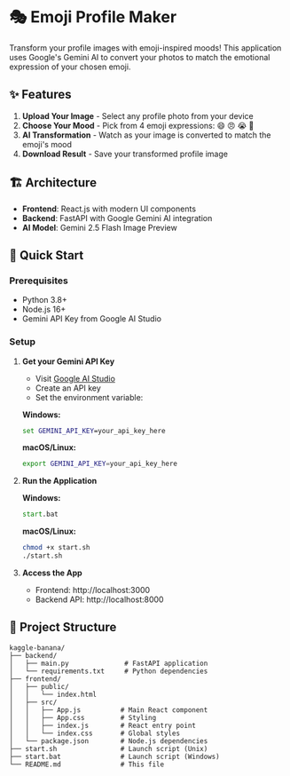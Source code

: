 # 🎭 Emoji Profile Maker

Transform your profile images with emoji-inspired moods! This application uses Google's Gemini AI to convert your photos to match the emotional expression of your chosen emoji.

## ✨ Features

1. **Upload Your Image** - Select any profile photo from your device
2. **Choose Your Mood** - Pick from 4 emoji expressions: 😄 😠 😭 🥳
3. **AI Transformation** - Watch as your image is converted to match the emoji's mood
4. **Download Result** - Save your transformed profile image

## 🏗 Architecture

- **Frontend**: React.js with modern UI components
- **Backend**: FastAPI with Google Gemini AI integration
- **AI Model**: Gemini 2.5 Flash Image Preview

## 🚀 Quick Start

### Prerequisites

- Python 3.8+
- Node.js 16+
- Gemini API Key from Google AI Studio

### Setup

1. **Get your Gemini API Key**
   - Visit [Google AI Studio](https://aistudio.google.com/)
   - Create an API key
   - Set the environment variable:

   **Windows:**
   ```cmd
   set GEMINI_API_KEY=your_api_key_here
   ```

   **macOS/Linux:**
   ```bash
   export GEMINI_API_KEY=your_api_key_here
   ```

2. **Run the Application**

   **Windows:**
   ```cmd
   start.bat
   ```

   **macOS/Linux:**
   ```bash
   chmod +x start.sh
   ./start.sh
   ```

3. **Access the App**
   - Frontend: http://localhost:3000
   - Backend API: http://localhost:8000

## 📁 Project Structure

```
kaggle-banana/
├── backend/
│   ├── main.py              # FastAPI application
│   └── requirements.txt     # Python dependencies
├── frontend/
│   ├── public/
│   │   └── index.html
│   ├── src/
│   │   ├── App.js          # Main React component
│   │   ├── App.css         # Styling
│   │   ├── index.js        # React entry point
│   │   └── index.css       # Global styles
│   └── package.json        # Node.js dependencies
├── start.sh                # Launch script (Unix)
├── start.bat               # Launch script (Windows)
└── README.md               # This file
```

